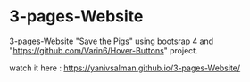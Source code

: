 # 3-pages-Website
3-pages-Website "Save the Pigs" using bootsrap 4 and "https://github.com/Varin6/Hover-Buttons"  project.

watch it here : https://yanivsalman.github.io/3-pages-Website/
